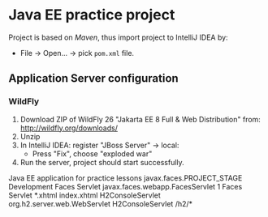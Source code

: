 # Java EE practice project
Project is based on *Maven*, thus import project to IntelliJ IDEA by:
* File -> Open... -> pick `pom.xml` file.

## Application Server configuration

### WildFly

1. Download ZIP of WildFly 26 "Jakarta EE 8 Full & Web Distribution" from: http://wildfly.org/downloads/
2. Unzip
3. In IntelliJ IDEA: register "JBoss Server" -> local:
    * Press "Fix", choose "exploded war"
4. Run the server, project should start successfully.
<!DOCTYPE web-app PUBLIC
        "-//Sun Microsystems, Inc.//DTD Web Application 2.3//EN"
        "http://java.sun.com/dtd/web-app_2_3.dtd" >

<web-app>
  <display-name>Java EE application for practice lessons</display-name>

  <context-param>
    <param-name>javax.faces.PROJECT_STAGE</param-name>
    <param-value>Development</param-value>
  </context-param>

  <servlet>
    <servlet-name>Faces Servlet</servlet-name>
    <servlet-class>javax.faces.webapp.FacesServlet</servlet-class>
    <load-on-startup>1</load-on-startup>
  </servlet>

  <servlet-mapping>
    <servlet-name>Faces Servlet</servlet-name>
    <url-pattern>*.xhtml</url-pattern>
  </servlet-mapping>

  <welcome-file-list>
    <welcome-file>index.xhtml</welcome-file>
  </welcome-file-list>

  <!-- Add the H2 console servlet -->
  <servlet>
    <servlet-name>H2ConsoleServlet</servlet-name>
    <servlet-class>org.h2.server.web.WebServlet</servlet-class>
  </servlet>

  <servlet-mapping>
    <servlet-name>H2ConsoleServlet</servlet-name>
    <url-pattern>/h2/*</url-pattern>
  </servlet-mapping>

  <!-- Add the H2 console filter -->


</web-app>